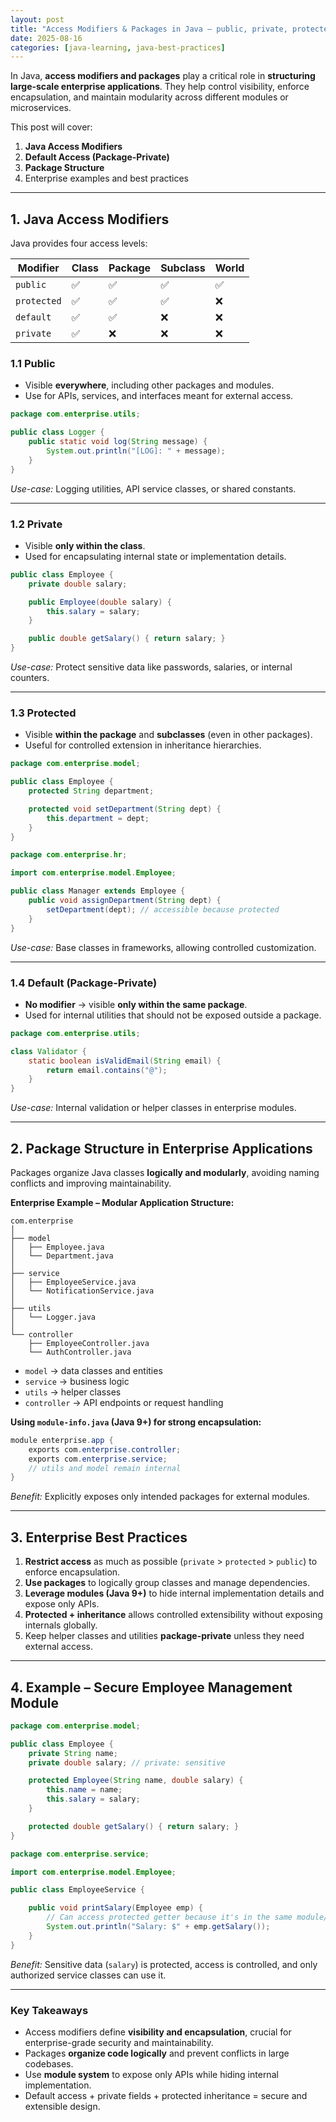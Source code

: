 ```yaml
---
layout: post
title: "Access Modifiers & Packages in Java – public, private, protected, default, and Package Structure"
date: 2025-08-16
categories: [java-learning, java-best-practices]
---
```

In Java, **access modifiers and packages** play a critical role in **structuring large-scale enterprise applications**. They help control visibility, enforce encapsulation, and maintain modularity across different modules or microservices.

This post will cover:

1. **Java Access Modifiers**
2. **Default Access (Package-Private)**
3. **Package Structure**
4. Enterprise examples and best practices

---

## 1. Java Access Modifiers

Java provides four access levels:

| Modifier    | Class | Package | Subclass | World |
| ----------- | ----- | ------- | -------- | ----- |
| `public`    | ✅     | ✅       | ✅        | ✅     |
| `protected` | ✅     | ✅       | ✅        | ❌     |
| `default`   | ✅     | ✅       | ❌        | ❌     |
| `private`   | ✅     | ❌       | ❌        | ❌     |

### 1.1 Public

* Visible **everywhere**, including other packages and modules.
* Use for APIs, services, and interfaces meant for external access.

```java
package com.enterprise.utils;

public class Logger {
    public static void log(String message) {
        System.out.println("[LOG]: " + message);
    }
}
```

*Use-case:* Logging utilities, API service classes, or shared constants.

---

### 1.2 Private

* Visible **only within the class**.
* Used for encapsulating internal state or implementation details.

```java
public class Employee {
    private double salary;

    public Employee(double salary) {
        this.salary = salary;
    }

    public double getSalary() { return salary; }
}
```

*Use-case:* Protect sensitive data like passwords, salaries, or internal counters.

---

### 1.3 Protected

* Visible **within the package** and **subclasses** (even in other packages).
* Useful for controlled extension in inheritance hierarchies.

```java
package com.enterprise.model;

public class Employee {
    protected String department;

    protected void setDepartment(String dept) {
        this.department = dept;
    }
}

package com.enterprise.hr;

import com.enterprise.model.Employee;

public class Manager extends Employee {
    public void assignDepartment(String dept) {
        setDepartment(dept); // accessible because protected
    }
}
```

*Use-case:* Base classes in frameworks, allowing controlled customization.

---

### 1.4 Default (Package-Private)

* **No modifier** → visible **only within the same package**.
* Used for internal utilities that should not be exposed outside a package.

```java
package com.enterprise.utils;

class Validator {
    static boolean isValidEmail(String email) {
        return email.contains("@");
    }
}
```

*Use-case:* Internal validation or helper classes in enterprise modules.

---

## 2. Package Structure in Enterprise Applications

Packages organize Java classes **logically and modularly**, avoiding naming conflicts and improving maintainability.

**Enterprise Example – Modular Application Structure:**

```
com.enterprise
│
├── model
│   ├── Employee.java
│   └── Department.java
│
├── service
│   ├── EmployeeService.java
│   └── NotificationService.java
│
├── utils
│   └── Logger.java
│
└── controller
    ├── EmployeeController.java
    └── AuthController.java
```

* `model` → data classes and entities
* `service` → business logic
* `utils` → helper classes
* `controller` → API endpoints or request handling

**Using `module-info.java` (Java 9+) for strong encapsulation:**

```java
module enterprise.app {
    exports com.enterprise.controller;
    exports com.enterprise.service;
    // utils and model remain internal
}
```

*Benefit:* Explicitly exposes only intended packages for external modules.

---

## 3. Enterprise Best Practices

1. **Restrict access** as much as possible (`private` > `protected` > `public`) to enforce encapsulation.
2. **Use packages** to logically group classes and manage dependencies.
3. **Leverage modules (Java 9+)** to hide internal implementation details and expose only APIs.
4. **Protected + inheritance** allows controlled extensibility without exposing internals globally.
5. Keep helper classes and utilities **package-private** unless they need external access.

---

## 4. Example – Secure Employee Management Module

```java
package com.enterprise.model;

public class Employee {
    private String name;
    private double salary; // private: sensitive

    protected Employee(String name, double salary) {
        this.name = name;
        this.salary = salary;
    }

    protected double getSalary() { return salary; }
}

package com.enterprise.service;

import com.enterprise.model.Employee;

public class EmployeeService {

    public void printSalary(Employee emp) {
        // Can access protected getter because it's in the same module/package
        System.out.println("Salary: $" + emp.getSalary());
    }
}
```

*Benefit:* Sensitive data (`salary`) is protected, access is controlled, and only authorized service classes can use it.

---

### Key Takeaways

* Access modifiers define **visibility and encapsulation**, crucial for enterprise-grade security and maintainability.
* Packages **organize code logically** and prevent conflicts in large codebases.
* Use **module system** to expose only APIs while hiding internal implementation.
* Default access + private fields + protected inheritance = secure and extensible design.
